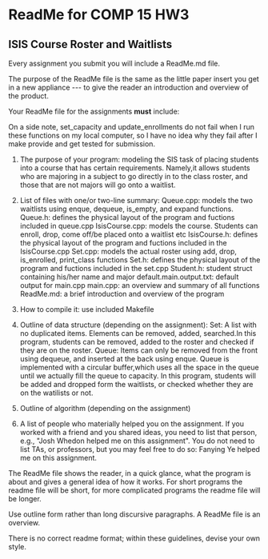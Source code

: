 # ReadMe for COMP 15 HW3
## ISIS Course Roster and Waitlists

Every assignment you submit you will include a ReadMe.md file.

The purpose of the ReadMe file is the same as the little paper insert
you get in a new appliance --- to give the reader an introduction and
overview of the product.

Your ReadMe file for the assignments **must** include:

On a side note, set_capacity and update_enrollments do not fail
when I run these functions on my local computer, so I have no idea 
why they fail after I make provide and get tested for submission.  

1.  The purpose of your program: modeling the SIS task of placing 
    students into a course that has certain requirements. Namely,it 
    allows students who are majoring in a subject to go directly in 
    to the class roster, and those that are not majors will go onto a 
    waitlist. 

2.  List of files with one/or two-line summary:
    Queue.cpp: models the two waitlists using enque, dequeue, 
	       is_empty, and expand functions. 
    Queue.h: defines the physical layout of the program and fuctions 
	     included in queue.cpp
    IsisCourse.cpp: models the course. Students can enroll, drop, 
		    come off/be placed onto a waitlist etc 
    IsisCourse.h: defines the physical layout of the program and fuctions 
		 included in the IsisCourse.cpp 
    Set.cpp: models the actual roster using add, drop, is_enrolled, 
	     print_class functions
    Set.h: defines the physical layout of the program and fuctions 
		 included in the set.cpp
    Student.h: student struct containing his/her name and major
    default.main.output.txt: default output for main.cpp
    main.cpp: an overview and summary of all functions
    ReadMe.md: a brief introduction and overview of the program

3.  How to compile it: use included Makefile

4.  Outline of data structure (depending on the assignment): 
    Set: A list with no duplicated items. Elements can be removed, added,
	 searched.In this program, students can be removed, added to the
	 roster and checked if they are on the roster. 
    Queue: Items can only be removed from the front using dequeue, and 
	   inserted at the back using enque. Queue is implemented with a 
	   circular buffer,which uses all the space in the queue until
	   we actually fill the queue to capacity. In this program,
	   students will be added and dropped form the waitlists, or 
	   checked whether they are on the watilists or not. 
	 
5.  Outline of algorithm (depending on the assignment)

6.  A list of people who materially helped you on the assignment.  If
    you worked with a friend and you shared ideas, you need to 
    list that person, e.g., "Josh Whedon helped me on this assignment".
    You do not need to list TAs, or professors, but you may feel free
    to do so: Fanying Ye helped me on this assignment. 

The ReadMe file shows the reader, in a quick glance, what the program is
about and gives a general idea of how it works. For short programs the
readme file will be short, for more complicated programs the readme file
will be longer.

Use outline form rather than long discursive paragraphs. A ReadMe file
is an overview.

There is no correct readme format; within these guidelines, devise your
own style.